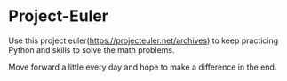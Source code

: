 # Project-Euler

Use this project euler(https://projecteuler.net/archives) to keep practicing Python and skills to solve the math problems.

Move forward a little every day and hope to make a difference in the end.
